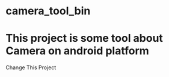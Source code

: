 # camera_tool_bin
#
#  This project is some tool about Camera on android platform
Change This Project
#
#
#
#
#
#
